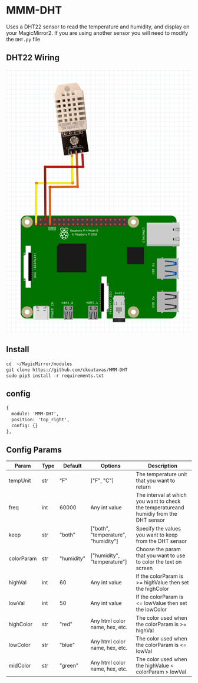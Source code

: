 # MMM-DHT
Uses a DHT22 sensor to read the temperature and humidity, and display on your MagicMirror2. If you are using another sensor you will need to modify the `DHT.py` file 

## DHT22 Wiring
![img.png](img.png)

## Install
```
cd  ~/MagicMirror/modules
git clone https://github.com/ckoutavas/MMM-DHT
sudo pip3 install -r requirements.txt
```

## config

```javasctip
{
  module: 'MMM-DHT',
  position: 'top_right',
  config: {}
},
```
## Config Params

| Param      | Type | Default    | Options                             | Description                                                                            |
|------------|------|------------|-------------------------------------|----------------------------------------------------------------------------------------|
| tempUnit   | str  | "F"        | ["F", "C"]                          | The temperature unit that you want to return                                           |
| freq       | int  | 60000      | Any int value                       | The interval at which you want to check the temperatureand humidiy from the DHT sensor |
| keep       | str  | "both"     | ["both", "temperature", "humidity"] | Specify the values you want to keep from the DHT sensor                               |
| colorParam | str  | "humidity" | ["humidity", "temperature"]         | Choose the param that you want to use to color the text on screen                      | 
| highVal    | int  | 60         | Any int value                       | If the colorParam is >= highValue then set the highColor                               |
| lowVal     | int  | 50         | Any int value                       | If the colorParam is <= lowValue then set the lowColor                                 |
| highColor  | str  | "red"      | Any html color name, hex, etc.      | The color used when the colorParam is >= highVal                                       |
| lowColor   | str  | "blue"     | Any html color name, hex, etc.      | The color used when the colorParam is <= lowVal                                        |
| midColor   | str  | "green"    | Any html color name, hex, etc.      | The color used when the highValue < colorParam > lowVal                                |


